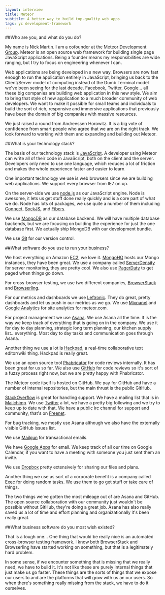 ```yaml
---
layout: interview
title: Meteor
subtitle: A better way to build top-quality web apps
tags: yc development-framework
---
```


##Who are you, and what do you do?

My name is [Nick Martin](http://www.nimlabs.org/). I am a cofounder at the [Meteor Development Group](http://meteor.com/). Meteor is an open source web framework for building single page JavaScript applications. Being a founder means my responsibilities are wide ranging, but I try to focus on engineering whenever I can.

Web applications are being developed in a new way. Browsers are now fast enough to run the application entirely in JavaScript, bringing us back to the Client/Server model of computing instead of the Dumb Terminal model we've been seeing for the last decade. Facebook, Twitter, Google... all these big companies are building web application in this new style. We aim to bring that style of new application to a much broader community of web developers. We want to make it possible for small teams and individuals to build the sort of rich, responsive and immersive applications that previously have been the domain of big companies with massive resources.

We just raised a round from Andreessen Horowitz. It is a big vote of confidence from smart people who agree that we are on the right track. We look forward to working with them and expanding and building out Meteor.

##What is your technology stack?

The basis of our technology stack is [JavaScript](www.mozilla.org/js/). A developer using Meteor can write all of their code in JavaScript, both on the client and the server. Developers only need to use one language, which reduces a lot of friction and makes the whole experience faster and easier to learn.

One important technology we use is web browsers since we are building web applications. We support every browser from IE7 on up.

On the server-side we use [node.js](http://nodejs.org/) as our JavaScript engine. Node is awesome, it lets us get stuff done really quickly and is a core part of what we do. Node has lots of packages, we use quite a number of them including [Connect](http://www.senchalabs.org/connect/), [SockJS](http://sockjs.org), and [Fibers](https://github.com/laverdet/node-fibers/).

We use [MongoDB](http://www.mongodb.org/) as our database backend. We will have multiple database backends, but we are focusing on building the experience for just the one database first. We actually ship MongoDB with our development bundle.

We use [Git](http://git-scm.com/) for our version control.

##What software do you use to run your business?

We host everything on Amazon [EC2](http://aws.amazon.com/ec2/), we love it. [MongoHQ](http://mongohq.com/) hosts our Mongo instances, they have been great. We use a company called [ServerDensity](http://www.serverdensity.com/) for server monitoring, they are pretty cool. We also use [PagerDuty](http://www.pagerduty.com/) to get paged when things go down.

For cross-browser testing, we use two different companies, [BrowserStack](http://www.browserstack.com/) and [Browserling](https://browserling.com/).

For our metrics and dashboards we use [Leftronic](https://www.leftronic.com/). They do great, pretty dashboards and let us push in our metrics as we go. We use [Mixpanel](https://mixpanel.com/) and [Google Analytics](http://www.google.com/analytics/) for site analytics for meteor.com.

For project management we use [Asana](http://asana.com/). We use Asana all the time. It is the way we keep track of everything that is going on in the company. We use it for day to day planning, strategic long term planning, our kitchen supply list.. everything. Most day to day tasks and communication goes through Asana.

Another thing we use a lot is [Hackpad](https://hackpad.com/), a real-time collaborative text editor/wiki thing. Hackpad is really great.

We use an open source tool [Phabricator](http://phabricator.org/) for code reviews internally. It has been great for us so far. We also use [GitHub](https://github.com/) for code reviews so it's sort of a fuzzy process right now, but we are pretty happy with Phabricator.

The Meteor code itself is hosted on GitHub. We  pay for GitHub and have a number of internal repositories, but the main thrust is the public GitHub.

[StackOverflow](http://stackoverflow.com/) is great for handling support. We have a mailing list that is in [Mailchimp](http://mailchimp.com/). We use [Twitter](http://twitter.com/) a lot, we have a pretty big following and we try to keep up to date with that. We have a public irc channel for support and community, that's on [Freenet](https://freenetproject.org/).

For bug tracking, we mostly use Asana although we also have the externally visible GitHub Issues list.

We use [Mailgun](http://www.mailgun.com/) for transactional emails.

We have [Google Apps](http://www.google.com/enterprise/apps/business/) for email. We keep track of all our time on Google Calendar, if you want to have a meeting with someone you just sent them an invite.

We use [Dropbox](https://www.dropbox.com/) pretty extensively for sharing our files and plans.

Another thing we use as sort of a corporate benefit is a company called [Exec](https://iamexec.com/) for doing random tasks. We use them to go get stuff or take care of things.

The two things we've gotten the most mileage out of are Asana and GitHub. The open source collaboration with our community just wouldn't be possible without GitHub, they're doing a great job. Asana has also really saved us a lot of time and effort planning and organizationally it's been really great.


##What business software do you most wish existed?

That is a tough one... One thing that would be really nice is an automated cross-browser testing framework. I know both BrowserStack and Browserling have started working on something, but that is a legitimately hard problem.

In some sense, if we encounter something that is missing that we really need, we have to build it. It's not like these are purely internal things that just make us go faster. These things are the sorts of things that we expose our users to and are the platforms that will grow with us an our users. So when there's something really missing from the stack, we have to do it ourselves.
